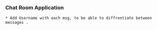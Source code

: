 ### Chat Room Application 
	* Add Username with each msg, to be able to diffrentiate between messages . 


